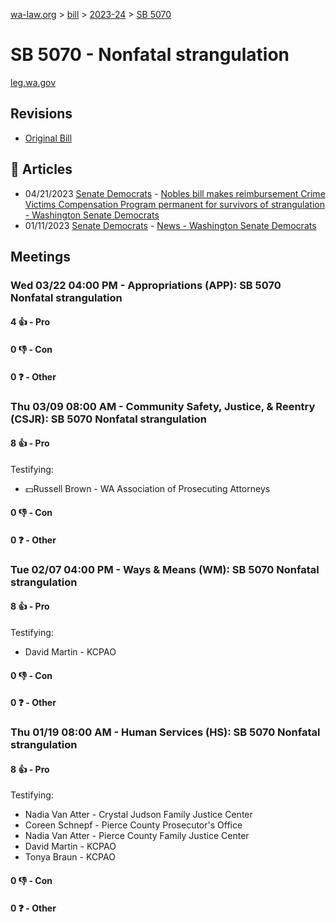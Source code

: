 [wa-law.org](/) > [bill](/bill/) > [2023-24](/bill/2023-24/) > [SB 5070](/bill/2023-24/sb/5070/)

# SB 5070 - Nonfatal strangulation
[leg.wa.gov](https://app.leg.wa.gov/billsummary?BillNumber=5070&Year=2023&Initiative=false)

## Revisions
* [Original Bill](1/)

## 📰 Articles
* 04/21/2023 [Senate Democrats](/org/senate_democrats/) - [Nobles bill makes reimbursement Crime Victims Compensation Program permanent for survivors of strangulation - Washington Senate Democrats](https://senatedemocrats.wa.gov/blog/2023/04/20/nobles-bill-makes-crime-victims-compensation-program-permanent/#:~:text=Senate%20Bill%205070)
* 01/11/2023 [Senate Democrats](/org/senate_democrats/) - [News - Washington Senate Democrats](https://senatedemocrats.wa.gov/news/#:~:text=Senate%20Bill%205070)

## Meetings
### Wed 03/22 04:00 PM - Appropriations (APP): SB 5070 Nonfatal strangulation
#### 4 👍 - Pro

#### 0 👎 - Con

#### 0 ❓ - Other

### Thu 03/09 08:00 AM - Community Safety, Justice, & Reentry (CSJR): SB 5070 Nonfatal strangulation
#### 8 👍 - Pro
Testifying:
* 💵Russell Brown - WA Association of Prosecuting Attorneys

#### 0 👎 - Con

#### 0 ❓ - Other

### Tue 02/07 04:00 PM - Ways & Means (WM): SB 5070 Nonfatal strangulation
#### 8 👍 - Pro
Testifying:
* David Martin - KCPAO

#### 0 👎 - Con

#### 0 ❓ - Other

### Thu 01/19 08:00 AM - Human Services (HS): SB 5070 Nonfatal strangulation
#### 8 👍 - Pro
Testifying:
* Nadia Van Atter - Crystal Judson Family Justice Center
* Coreen Schnepf - Pierce County Prosecutor's Office
* Nadia Van Atter - Pierce County Family Justice Center
* David Martin - KCPAO
* Tonya Braun - KCPAO

#### 0 👎 - Con

#### 0 ❓ - Other

